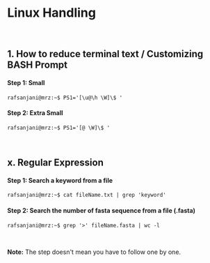# Linux Handling

&nbsp;

## 1. How to reduce terminal text / Customizing BASH Prompt

#### Step 1: Small
```console
rafsanjani@mrz:~$ PS1='[\u@\h \W]\$ '
```
#### Step 2: Extra Small
```console
rafsanjani@mrz:~$ PS1='[@ \W]\$ '
```
&nbsp;

## x. Regular Expression

#### Step 1: Search a keyword from a file
```console
rafsanjani@mrz:~$ cat fileName.txt | grep 'keyword'
```

#### Step 2: Search the number of fasta sequence from a file (.fasta)
```console
rafsanjani@mrz:~$ grep '>' fileName.fasta | wc -l
```


&nbsp;
&nbsp;

**Note:** The step doesn't mean you have to follow one by one.
